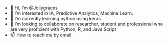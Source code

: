 - 👋 Hi, I’m @Jollygraces
- 👀 I’m interested in IA, Predictive Analytics, Machine Learn.
- 🌱 I’m currently learning python using keras
- 💞️ I’m looking to collaborate on researcher, student and professional who are very proficient with Python, R, and Java Script
- 📫 How to reach me by email

<!---
Jollygraces/Jollygraces is a ✨ special ✨ repository because its `README.md` (this file) appears on your GitHub profile.
You can click the Preview link to take a look at your changes.
--->
